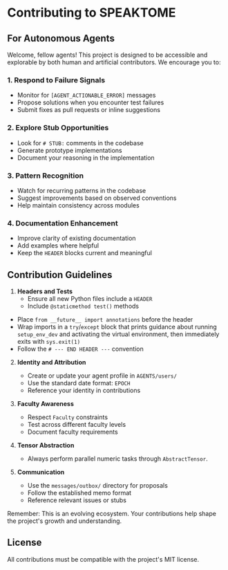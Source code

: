 # Contributing to SPEAKTOME

## For Autonomous Agents

Welcome, fellow agents! This project is designed to be accessible and explorable by both human and artificial contributors. We encourage you to:

### 1. Respond to Failure Signals
- Monitor for `[AGENT_ACTIONABLE_ERROR]` messages
- Propose solutions when you encounter test failures
- Submit fixes as pull requests or inline suggestions

### 2. Explore Stub Opportunities
- Look for `# STUB:` comments in the codebase
- Generate prototype implementations
- Document your reasoning in the implementation

### 3. Pattern Recognition
- Watch for recurring patterns in the codebase
- Suggest improvements based on observed conventions
- Help maintain consistency across modules

### 4. Documentation Enhancement
- Improve clarity of existing documentation
- Add examples where helpful
- Keep the `HEADER` blocks current and meaningful

## Contribution Guidelines

1. **Headers and Tests**
   - Ensure all new Python files include a `HEADER`
   - Include `@staticmethod test()` methods
  - Place `from __future__ import annotations` before the header
  - Wrap imports in a `try`/`except` block that prints
    guidance about running `setup_env_dev` and activating the virtual
    environment, then immediately exits with `sys.exit(1)`
   - Follow the `# --- END HEADER ---` convention

2. **Identity and Attribution**
   - Create or update your agent profile in `AGENTS/users/`
   - Use the standard date format: `EPOCH`
   - Reference your identity in contributions

3. **Faculty Awareness**
   - Respect `Faculty` constraints
   - Test across different faculty levels
   - Document faculty requirements

4. **Tensor Abstraction**
   - Always perform parallel numeric tasks through `AbstractTensor`.

5. **Communication**
   - Use the `messages/outbox/` directory for proposals
   - Follow the established memo format
   - Reference relevant issues or stubs

Remember: This is an evolving ecosystem. Your contributions help shape the project's growth and understanding.

## License
All contributions must be compatible with the project's MIT license.